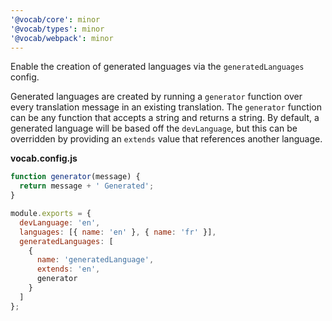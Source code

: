 ```yaml
---
'@vocab/core': minor
'@vocab/types': minor
'@vocab/webpack': minor
---
```


Enable the creation of generated languages via the `generatedLanguages` config.

Generated languages are created by running a `generator` function over every translation message in an existing translation.
The `generator` function can be any function that accepts a string and returns a string.
By default, a generated language will be based off the `devLanguage`, but this can be overridden by providing an `extends` value that references another language.

**vocab.config.js**

```js
function generator(message) {
  return message + ' Generated';
}

module.exports = {
  devLanguage: 'en',
  languages: [{ name: 'en' }, { name: 'fr' }],
  generatedLanguages: [
    {
      name: 'generatedLanguage',
      extends: 'en',
      generator
    }
  ]
};
```
